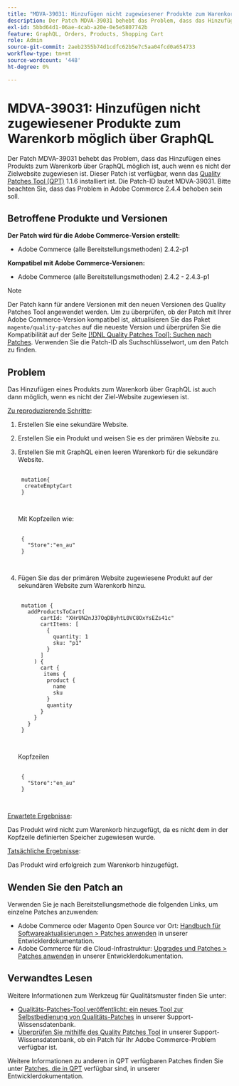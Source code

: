 ```yaml
---
title: "MDVA-39031: Hinzufügen nicht zugewiesener Produkte zum Warenkorb möglich über GraphQL"
description: Der Patch MDVA-39031 behebt das Problem, dass das Hinzufügen eines Produkts zum Warenkorb über GraphQL möglich ist, auch wenn es nicht der Zielwebsite zugewiesen ist. Dieser Patch ist verfügbar, wenn das [Quality Patches Tool (QPT)](/help/announcements/adobe-commerce-announcements/magento-quality-patches-released-new-tool-to-self-serve-quality-patches.md) 1.1.6 installiert ist. Die Patch-ID lautet MDVA-39031. Bitte beachten Sie, dass das Problem in Adobe Commerce 2.4.4 behoben sein soll.
exl-id: 5bbd64d1-06ae-4cab-a20e-0e5e5807742b
feature: GraphQL, Orders, Products, Shopping Cart
role: Admin
source-git-commit: 2aeb2355b74d1cdfc62b5e7c5aa04fcd0a654733
workflow-type: tm+mt
source-wordcount: '448'
ht-degree: 0%

---
```


# MDVA-39031: Hinzufügen nicht zugewiesener Produkte zum Warenkorb möglich über GraphQL

Der Patch MDVA-39031 behebt das Problem, dass das Hinzufügen eines Produkts zum Warenkorb über GraphQL möglich ist, auch wenn es nicht der Zielwebsite zugewiesen ist. Dieser Patch ist verfügbar, wenn das [Quality Patches Tool (QPT)](/help/announcements/adobe-commerce-announcements/magento-quality-patches-released-new-tool-to-self-serve-quality-patches.md) 1.1.6 installiert ist. Die Patch-ID lautet MDVA-39031. Bitte beachten Sie, dass das Problem in Adobe Commerce 2.4.4 behoben sein soll.

## Betroffene Produkte und Versionen

**Der Patch wird für die Adobe Commerce-Version erstellt:**

* Adobe Commerce (alle Bereitstellungsmethoden) 2.4.2-p1

**Kompatibel mit Adobe Commerce-Versionen:**

* Adobe Commerce (alle Bereitstellungsmethoden) 2.4.2 - 2.4.3-p1

>[!NOTE]
>
>Der Patch kann für andere Versionen mit den neuen Versionen des Quality Patches Tool angewendet werden. Um zu überprüfen, ob der Patch mit Ihrer Adobe Commerce-Version kompatibel ist, aktualisieren Sie das Paket `magento/quality-patches` auf die neueste Version und überprüfen Sie die Kompatibilität auf der Seite [[!DNL Quality Patches Tool]: Suchen nach Patches](https://experienceleague.adobe.com/tools/commerce-quality-patches/index.html). Verwenden Sie die Patch-ID als Suchschlüsselwort, um den Patch zu finden.

## Problem

Das Hinzufügen eines Produkts zum Warenkorb über GraphQL ist auch dann möglich, wenn es nicht der Ziel-Website zugewiesen ist.

<u>Zu reproduzierende Schritte</u>:

1. Erstellen Sie eine sekundäre Website.
1. Erstellen Sie ein Produkt und weisen Sie es der primären Website zu.
1. Erstellen Sie mit GraphQL einen leeren Warenkorb für die sekundäre Website.

   <pre>
    <code class="language-graphql">
    mutation{
     createEmptyCart
    }
    </code>
    </pre>

   Mit Kopfzeilen wie:

   <pre>
    <code class="language-graphql">
    {
      "Store":"en_au"
    }
    </code>
    </pre>

1. Fügen Sie das der primären Website zugewiesene Produkt auf der sekundären Website zum Warenkorb hinzu.

   <pre>
    <code class="language-graphql">
    mutation {
      addProductsToCart(
          cartId: "XHrUN2nJ37OqDByhtL0VC8OxYsEZs41c"
          cartItems: [
            {
              quantity: 1
              sku: "p1"
            }
          ]
        ) {
          cart {
           items {
            product {
              name
              sku
            }
            quantity
          }
        }
      }
    }
    </code>
    </pre>

   Kopfzeilen

   <pre>
    <code class="language-graphql">
    {
      "Store":"en_au"
    }
    </code>
    </pre>

<u>Erwartete Ergebnisse</u>:

Das Produkt wird nicht zum Warenkorb hinzugefügt, da es nicht dem in der Kopfzeile definierten Speicher zugewiesen wurde.

<u>Tatsächliche Ergebnisse</u>:

Das Produkt wird erfolgreich zum Warenkorb hinzugefügt.

## Wenden Sie den Patch an

Verwenden Sie je nach Bereitstellungsmethode die folgenden Links, um einzelne Patches anzuwenden:

* Adobe Commerce oder Magento Open Source vor Ort: [Handbuch für Softwareaktualisierungen > Patches anwenden](https://experienceleague.adobe.com/en/docs/commerce-operations/tools/quality-patches-tool/usage) in unserer Entwicklerdokumentation.
* Adobe Commerce für die Cloud-Infrastruktur: [Upgrades und Patches > Patches anwenden](https://experienceleague.adobe.com/en/docs/commerce-cloud-service/user-guide/develop/upgrade/apply-patches) in unserer Entwicklerdokumentation.

## Verwandtes Lesen

Weitere Informationen zum Werkzeug für Qualitätsmuster finden Sie unter:

* [Qualitäts-Patches-Tool veröffentlicht: ein neues Tool zur Selbstbedienung von Qualitäts-Patches](/help/announcements/adobe-commerce-announcements/magento-quality-patches-released-new-tool-to-self-serve-quality-patches.md) in unserer Support-Wissensdatenbank.
* [Überprüfen Sie mithilfe des Quality Patches Tool](/help/support-tools/patches-available-in-qpt-tool/check-patch-for-magento-issue-with-magento-quality-patches.md) in unserer Support-Wissensdatenbank, ob ein Patch für Ihr Adobe Commerce-Problem verfügbar ist.

Weitere Informationen zu anderen in QPT verfügbaren Patches finden Sie unter [Patches, die in QPT](https://experienceleague.adobe.com/tools/commerce-quality-patches/index.html) verfügbar sind, in unserer Entwicklerdokumentation.
